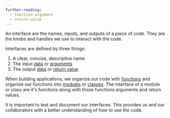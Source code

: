 ```yaml
---
further-reading:
  - function-argument
  - return-value
---
```

An interface are the names, inputs, and outputs of a piece of code. They are the
knobs and handles we use to interact with the code.

Interfaces are defined by three things:

1. A clear, concise, descriptive name
2. The input [data](/data) or [arguments](/function-argument)
3. The output [data](/data) or [return value](/return-value)

When building applications, we organize our code with [functions](/function) and
organize our functions into [modules](/module) or [classes](/class). The
interface of a module or class are it's functions along with those functions
arguments and return values.

It is important to test and document our interfaces. This provides us and our
collaborators with a better understanding of how to use the code.
